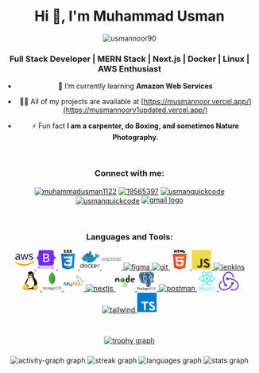 
<div align="center">
  
<h1 align="center">Hi 👋, I'm Muhammad Usman</h1>
<p align="center"> <img src="https://komarev.com/ghpvc/?username=usmannoor90&label=Profile%20views&color=0e75b6&style=flat" alt="usmannoor90" /> </p>

</div>
<h3 align="center">Full Stack Developer | MERN Stack | Next.js | Docker | Linux | AWS Enthusiast</h3>
<!-- <div align="center">
  <img height="300" src="https://media.giphy.com/media/L8K62iTDkzGX6/giphy.gif"  />
</div> -->
<div align="center">
  
* 🌱 I’m currently learning **Amazon Web Services**

* 👨‍💻 All of my projects are available at [https://musmannoor.vercel.app/](https://musmannoorv1updated.vercel.app/)

* ⚡ Fun fact **I am a carpenter, do Boxing, and sometimes Nature Photography.**
</div>

  
<br clear="both">
<h3 align="center">Connect with me:</h3>
<p align="center">
<a href="https://linkedin.com/in/muhammadusman1122" target="_blank">
  <img align="center" src="https://raw.githubusercontent.com/maurodesouza/profile-readme-generator/master/src/assets/icons/social/linkedin/default.svg" alt="muhammadusman1122" height="40" width="52" /></a>
<a href="https://stackoverflow.com/users/19565397" target="_blank">
  <img align="center" src="https://raw.githubusercontent.com/maurodesouza/profile-readme-generator/master/src/assets/icons/social/stackoverflow/default.svg" alt="19565397" height="40" width="52" /></a>
<a href="https://instagram.com/usmanquickcode" target="_blank">
  <img align="center" src="https://raw.githubusercontent.com/maurodesouza/profile-readme-generator/master/src/assets/icons/social/instagram/default.svg" alt="usmanquickcode" height="40" width="52" /></a>
<a href="https://www.youtube.com/@usmanquickcode" target="_blank">
  <img align="center" src="https://raw.githubusercontent.com/maurodesouza/profile-readme-generator/master/src/assets/icons/social/youtube/default.svg" alt="usmanquickcode" height="40" width="52" /></a>
 <a href="m.usmannoor90@gmail.com" target="_blank">
    <img src="https://raw.githubusercontent.com/maurodesouza/profile-readme-generator/master/src/assets/icons/social/gmail/default.svg" height="40" width="52" alt="gmail logo"  />
  </a>
</p>
<br clear="both">
<h3 align="center">Languages and Tools:</h3>
<p align="center"> <a href="https://aws.amazon.com" target="_blank" rel="noreferrer"> <img src="https://raw.githubusercontent.com/devicons/devicon/master/icons/amazonwebservices/amazonwebservices-original-wordmark.svg" alt="aws" width="40" height="40"/> </a> <a href="https://getbootstrap.com" target="_blank" rel="noreferrer"> <img src="https://raw.githubusercontent.com/devicons/devicon/master/icons/bootstrap/bootstrap-plain-wordmark.svg" alt="bootstrap" width="40" height="40"/> </a> <a href="https://www.w3schools.com/css/" target="_blank" rel="noreferrer"> <img src="https://raw.githubusercontent.com/devicons/devicon/master/icons/css3/css3-original-wordmark.svg" alt="css3" width="40" height="40"/> </a> <a href="https://www.docker.com/" target="_blank" rel="noreferrer"> <img src="https://raw.githubusercontent.com/devicons/devicon/master/icons/docker/docker-original-wordmark.svg" alt="docker" width="40" height="40"/> </a> <a href="https://expressjs.com" target="_blank" rel="noreferrer"> <img src="https://raw.githubusercontent.com/devicons/devicon/master/icons/express/express-original-wordmark.svg" alt="express" width="40" height="40"/> </a> <a href="https://www.figma.com/" target="_blank" rel="noreferrer"> <img src="https://www.vectorlogo.zone/logos/figma/figma-icon.svg" alt="figma" width="40" height="40"/> </a> <a href="https://git-scm.com/" target="_blank" rel="noreferrer"> <img src="https://www.vectorlogo.zone/logos/git-scm/git-scm-icon.svg" alt="git" width="40" height="40"/> </a> <a href="https://www.w3.org/html/" target="_blank" rel="noreferrer"> <img src="https://raw.githubusercontent.com/devicons/devicon/master/icons/html5/html5-original-wordmark.svg" alt="html5" width="40" height="40"/> </a> <a href="https://developer.mozilla.org/en-US/docs/Web/JavaScript" target="_blank" rel="noreferrer"> <img src="https://raw.githubusercontent.com/devicons/devicon/master/icons/javascript/javascript-original.svg" alt="javascript" width="40" height="40"/> </a> <a href="https://www.jenkins.io" target="_blank" rel="noreferrer"> <img src="https://www.vectorlogo.zone/logos/jenkins/jenkins-icon.svg" alt="jenkins" width="40" height="40"/> </a> <a href="https://www.linux.org/" target="_blank" rel="noreferrer"> <img src="https://raw.githubusercontent.com/devicons/devicon/master/icons/linux/linux-original.svg" alt="linux" width="40" height="40"/> </a> <a href="https://www.mongodb.com/" target="_blank" rel="noreferrer"> <img src="https://raw.githubusercontent.com/devicons/devicon/master/icons/mongodb/mongodb-original-wordmark.svg" alt="mongodb" width="40" height="40"/> </a> <a href="https://www.mysql.com/" target="_blank" rel="noreferrer"> <img src="https://raw.githubusercontent.com/devicons/devicon/master/icons/mysql/mysql-original-wordmark.svg" alt="mysql" width="40" height="40"/> </a> <a href="https://nextjs.org/" target="_blank" rel="noreferrer"> <img src="https://cdn.worldvectorlogo.com/logos/nextjs-2.svg" alt="nextjs" width="40" height="40"/> </a> <a href="https://nodejs.org" target="_blank" rel="noreferrer"> <img src="https://raw.githubusercontent.com/devicons/devicon/master/icons/nodejs/nodejs-original-wordmark.svg" alt="nodejs" width="40" height="40"/> </a> <a href="https://www.postgresql.org" target="_blank" rel="noreferrer"> <img src="https://raw.githubusercontent.com/devicons/devicon/master/icons/postgresql/postgresql-original-wordmark.svg" alt="postgresql" width="40" height="40"/> </a> <a href="https://postman.com" target="_blank" rel="noreferrer"> <img src="https://www.vectorlogo.zone/logos/getpostman/getpostman-icon.svg" alt="postman" width="40" height="40"/> </a> <a href="https://reactjs.org/" target="_blank" rel="noreferrer"> <img src="https://raw.githubusercontent.com/devicons/devicon/master/icons/react/react-original-wordmark.svg" alt="react" width="40" height="40"/> </a> <a href="https://redux.js.org" target="_blank" rel="noreferrer"> <img src="https://raw.githubusercontent.com/devicons/devicon/master/icons/redux/redux-original.svg" alt="redux" width="40" height="40"/> </a> <a href="https://tailwindcss.com/" target="_blank" rel="noreferrer"> <img src="https://www.vectorlogo.zone/logos/tailwindcss/tailwindcss-icon.svg" alt="tailwind" width="40" height="40"/> </a> <a href="https://www.typescriptlang.org/" target="_blank" rel="noreferrer"> <img src="https://raw.githubusercontent.com/devicons/devicon/master/icons/typescript/typescript-original.svg" alt="typescript" width="40" height="40"/> </a> </p>
<br clear="both">
<p align="center"> <a href="https://github.com/ryo-ma/github-profile-trophy">  <img src="https://github-profile-trophy.vercel.app?username=usmannoor90&no-frame=true&no-bg=true&theme=gruvbox" height="150" alt="trophy graph"  /></a> </p>





###

<div align="center">

  <img src="https://github-readme-activity-graph.vercel.app/graph?username=usmannoor90&theme=nightowl" height="150" alt="activity-graph graph"  />
  <img src="https://streak-stats.demolab.com?user=usmannoor90&locale=en&mode=weekly&theme=dracula&hide_border=true&border_radius=5" height="150" alt="streak graph"  />
  <img src="https://github-readme-stats.vercel.app/api/top-langs?username=usmannoor90&locale=en&hide_title=true&layout=compact&card_width=320&langs_count=5&theme=dracula&hide_border=true" height="150" alt="languages graph"  />
  <img src="https://github-readme-stats.vercel.app/api?username=usmannoor90&hide_title=false&hide_rank=false&show_icons=true&include_all_commits=true&count_private=true&disable_animations=false&theme=dracula&locale=en&hide_border=true" height="150" alt="stats graph"  />
</div>

<br clear="both">




###
<!-- 
<img src="https://raw.githubusercontent.com/usmannoor90/usmannoor90/output/snake.svg" alt="Snake animation" />
-->
###














